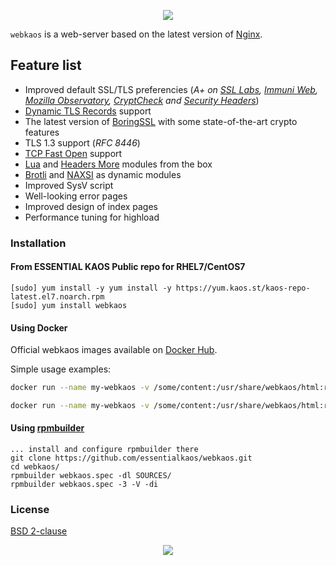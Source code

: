 <p align="center"><a href="#readme"><img src="https://gh.kaos.st/webkaos.svg"/></a></p>

`webkaos` is a web-server based on the latest version of [Nginx](http://nginx.org).

## Feature list

* Improved default SSL/TLS preferencies (_A+ on [SSL Labs](https://www.ssllabs.com/ssltest/analyze.html?d=essentialkaos.com), [Immuni Web](https://www.immuniweb.com/ssl/?id=WHUz0U3v), [Mozilla Observatory](https://observatory.mozilla.org/analyze/essentialkaos.com), [CryptCheck](https://tls.imirhil.fr/https/essentialkaos.com) and [Security Headers](https://securityheaders.com/?q=essentialkaos.com&followRedirects=on)_)
* [Dynamic TLS Records](https://blog.cloudflare.com/optimizing-tls-over-tcp-to-reduce-latency/) support
* The latest version of [BoringSSL](https://boringssl.googlesource.com/boringssl/) with some state-of-the-art crypto features
* TLS 1.3 support (_RFC 8446_)
* [TCP Fast Open](https://en.wikipedia.org/wiki/TCP_Fast_Open) support
* [Lua](https://github.com/openresty/lua-nginx-module) and [Headers More](https://github.com/openresty/headers-more-nginx-module) modules from the box
* [Brotli](https://github.com/eustas/ngx_brotli) and [NAXSI](https://github.com/nbs-system/naxsi) as dynamic modules
* Improved SysV script
* Well-looking error pages
* Improved design of index pages
* Performance tuning for highload

### Installation

#### From ESSENTIAL KAOS Public repo for RHEL7/CentOS7

````
[sudo] yum install -y yum install -y https://yum.kaos.st/kaos-repo-latest.el7.noarch.rpm
[sudo] yum install webkaos
````

#### Using Docker

Official webkaos images available on [Docker Hub](http://kaos.sh/d/webkaos).

Simple usage examples:

```bash
docker run --name my-webkaos -v /some/content:/usr/share/webkaos/html:ro -p 8080:80 -d essentialkaos/webkaos:centos7

```

```bash
docker run --name my-webkaos -v /some/content:/usr/share/webkaos/html:ro -p 8080:8080 -d essentialkaos/webkaos:centos7-unprivileged

```

#### Using [rpmbuilder](https://github.com/essentialkaos/rpmbuilder)

````
... install and configure rpmbuilder there
git clone https://github.com/essentialkaos/webkaos.git
cd webkaos/
rpmbuilder webkaos.spec -dl SOURCES/
rpmbuilder webkaos.spec -3 -V -di
````

### License

[BSD 2-clause](LICENSE)

<p align="center"><a href="https://essentialkaos.com"><img src="https://gh.kaos.st/ekgh.svg"/></a></p>
